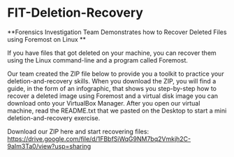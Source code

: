 # FIT-Deletion-Recovery
**Forensics Investigation Team Demonstrates how to Recover Deleted Files using Foremost on Linux
**

If you have files that got deleted on your machine, you can recover them using the Linux command-line and a program called Foremost. 

Our team created the ZIP file below to provide you a toolkit to practice your deletion-and-recovery skills. When you download the ZIP, you will find a guide, in the form of an infographic, that shows you step-by-step how to recover a deleted image using Foremost and a virtual disk image you can download onto your VirtualBox Manager. After you open our virtual machine, read the README.txt that we pasted on the Desktop to start a mini deletion-and-recovery exercise.

Download our ZIP here and start recovering files:
https://drive.google.com/file/d/1FBbfSiWqG9NM7bq2Vmkjh2C-9aIm3Ta0/view?usp=sharing
